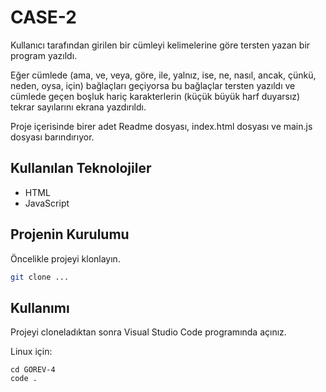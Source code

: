 # CASE-2

Kullanıcı tarafından girilen bir cümleyi kelimelerine göre tersten yazan bir program yazıldı.

Eğer cümlede (ama, ve, veya, göre, ile, yalnız, ise, ne, nasıl, ancak, çünkü, neden, oysa, için) bağlaçları geçiyorsa bu bağlaçlar tersten yazıldı ve cümlede geçen boşluk hariç karakterlerin (küçük büyük harf duyarsız) tekrar sayılarını ekrana yazdırıldı.

Proje içerisinde birer adet Readme dosyası, index.html dosyası ve main.js dosyası barındırıyor.

## Kullanılan Teknolojiler

+ HTML
+ JavaScript

## Projenin Kurulumu

Öncelikle projeyi klonlayın.

```bash
git clone ...
```

## Kullanımı

Projeyi cloneladıktan sonra Visual Studio Code programında açınız.

Linux için:
```linux
cd GOREV-4
code .
```
